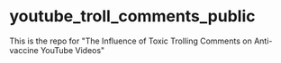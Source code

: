 # youtube_troll_comments_public
This is the repo for "The Influence of Toxic Trolling Comments on Anti-vaccine YouTube Videos"
